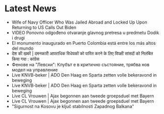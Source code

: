 # Latest News
-  Wife of Navy Officer Who Was Jailed Abroad and Locked Up Upon Returning to US Calls Out Biden
-  VIDEO Ponovno odgođeno otvaranje glavnog pretresa u predmetu Dodik i drugi
-  El monumento inaugurado en Puerto Colombia está entre los más altos del mundo
-  देश की खबरें | दमनकारी आपराधिक विधेयकों को पारित करने के लिए विपक्षी सांसदों को निलंबित किया गया : कांग्रेस
-  Фенове на "Левски": Клубът е в критично състояние, трябва нов модел на управление
-  Live KNVB-beker | ADO Den Haag en Sparta zetten volle bekeravond in beweging
-  Live KNVB-beker | ADO Den Haag en Sparta zetten volle bekeravond in beweging
-  Live CL Vrouwen | Ajax begonnen aan tweede groepsduel met Bayern
-  Live CL Vrouwen | Ajax begonnen aan tweede groepsduel met Bayern
-  "Sigurnost na Kosovu je ključ stabilnosti Zapadnog Balkana"
